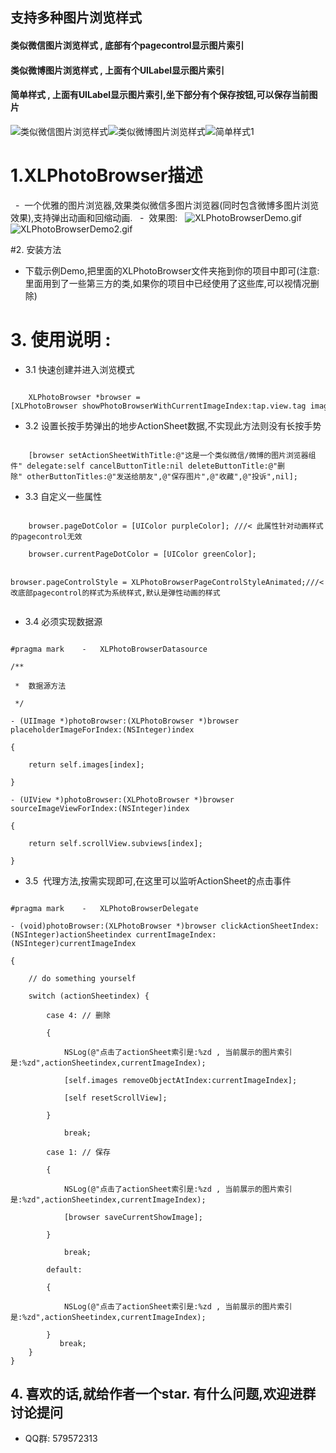## 支持多种图片浏览样式
#### 类似微信图片浏览样式 , 底部有个pagecontrol显示图片索引
#### 类似微博图片浏览样式 , 上面有个UILabel显示图片索引
#### 简单样式 , 上面有UILabel显示图片索引,坐下部分有个保存按钮,可以保存当前图片
![类似微信图片浏览样式](http://upload-images.jianshu.io/upload_images/1455933-b4c2ca579f5c3d27.png?imageMogr2/auto-orient/strip%7CimageView2/2/w/1240)![类似微博图片浏览样式](http://upload-images.jianshu.io/upload_images/1455933-f10cad7f73406736.png?imageMogr2/auto-orient/strip%7CimageView2/2/w/1240)![简单样式1](http://upload-images.jianshu.io/upload_images/1455933-fa237c8791989f48.png?imageMogr2/auto-orient/strip%7CimageView2/2/w/1240)



# 1.XLPhotoBrowser描述
  -  一个优雅的图片浏览器,效果类似微信多图片浏览器(同时包含微博多图片浏览效果),支持弹出动画和回缩动画.
  -  效果图:
  
![XLPhotoBrowserDemo.gif](http://upload-images.jianshu.io/upload_images/1455933-597296ec3f5594a0.gif?imageMogr2/auto-orient/strip)![XLPhotoBrowserDemo2.gif](http://upload-images.jianshu.io/upload_images/1455933-1b3f77d0f122d42e.gif?imageMogr2/auto-orient/strip)

#2. 安装方法
*	下载示例Demo,把里面的XLPhotoBrowser文件夹拖到你的项目中即可(注意: 里面用到了一些第三方的类,如果你的项目中已经使用了这些库,可以视情况删除)

# 3. 使用说明 : 

*	3.1 快速创建并进入浏览模式

```

    XLPhotoBrowser *browser = [XLPhotoBrowser showPhotoBrowserWithCurrentImageIndex:tap.view.tag imageCount:self.images.count datasource:self];

```


*	3.2 设置长按手势弹出的地步ActionSheet数据,不实现此方法则没有长按手势

```

    [browser setActionSheetWithTitle:@"这是一个类似微信/微博的图片浏览器组件" delegate:self cancelButtonTitle:nil deleteButtonTitle:@"删除" otherButtonTitles:@"发送给朋友",@"保存图片",@"收藏",@"投诉",nil];

```


*	3.3 自定义一些属性

```

    browser.pageDotColor = [UIColor purpleColor]; ///< 此属性针对动画样式的pagecontrol无效

    browser.currentPageDotColor = [UIColor greenColor];

    browser.pageControlStyle = XLPhotoBrowserPageControlStyleAnimated;///< 修改底部pagecontrol的样式为系统样式,默认是弹性动画的样式
    
```

*	3.4 必须实现数据源

```

#pragma mark    -   XLPhotoBrowserDatasource

/**

 *  数据源方法

 */

- (UIImage *)photoBrowser:(XLPhotoBrowser *)browser placeholderImageForIndex:(NSInteger)index

{

    return self.images[index];

}

- (UIView *)photoBrowser:(XLPhotoBrowser *)browser sourceImageViewForIndex:(NSInteger)index

{

    return self.scrollView.subviews[index];

}
```


* 3.5  代理方法,按需实现即可,在这里可以监听ActionSheet的点击事件

```

#pragma mark    -   XLPhotoBrowserDelegate

- (void)photoBrowser:(XLPhotoBrowser *)browser clickActionSheetIndex:(NSInteger)actionSheetindex currentImageIndex:(NSInteger)currentImageIndex

{

    // do something yourself

    switch (actionSheetindex) {

        case 4: // 删除

        {

            NSLog(@"点击了actionSheet索引是:%zd , 当前展示的图片索引是:%zd",actionSheetindex,currentImageIndex);

            [self.images removeObjectAtIndex:currentImageIndex];

            [self resetScrollView];

        }

            break;

        case 1: // 保存

        {

            NSLog(@"点击了actionSheet索引是:%zd , 当前展示的图片索引是:%zd",actionSheetindex,currentImageIndex);

            [browser saveCurrentShowImage];

        }

            break;

        default:

        {

            NSLog(@"点击了actionSheet索引是:%zd , 当前展示的图片索引是:%zd",actionSheetindex,currentImageIndex);

        }
           break;
    }
}
```

## 4. 喜欢的话,就给作者一个star. 有什么问题,欢迎进群讨论提问
-  QQ群: 579572313